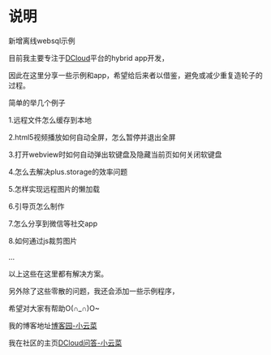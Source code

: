 说明
====
新增离线websql示例

目前我主要专注于[DCloud](http://www.dcloud.io/)平台的hybrid app开发， 

因此在这里分享一些示例和app，希望给后来者以借鉴，避免或减少重复造轮子的过程。

简单的举几个例子 

1.远程文件怎么缓存到本地

2.html5视频播放如何自动全屏，怎么暂停并退出全屏

3.打开webview时如何自动弹出软键盘及隐藏当前页如何关闭软键盘

4.怎么去解决plus.storage的效率问题

5.怎样实现远程图片的懒加载

6.引导页怎么制作

7.怎么分享到微信等社交app

8.如何通过js裁剪图片  

...

以上这些在这里都有解决方案。  

另外除了这些零散的问题，我还会添加一些示例程序， 

希望对大家有帮助O(∩_∩)O~

我的博客地址[博客园-小云菜](http://www.cnblogs.com/phillyx/)

我在社区的主页[DCloud问答-小云菜](http://ask.dcloud.net.cn/people/%E5%B0%8F%E4%BA%91%E8%8F%9C)
